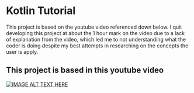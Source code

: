 # Kotlin Tutorial
This project is based on the youtube video referenced down below. 
I quit developing this project at about the 1 hour mark on the video due to a lack of explanation from the video, 
which led me to not understanding what the coder is doing despite my best attempts in researching on the concepts
the user is apply.


## This project is based in this youtube video
[![IMAGE ALT TEXT HERE](https://img.youtube.com/vi/jh1GXnFw7rM/0.jpg)](https://www.youtube.com/watch?v=jh1GXnFw7rM)
